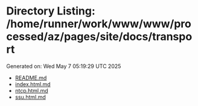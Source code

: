 # Directory Listing: /home/runner/work/www/www/processed/az/pages/site/docs/transport
Generated on: Wed May  7 05:19:29 UTC 2025

- [README.md](README.md)
- [index.html.md](index.html.md)
- [ntcp.html.md](ntcp.html.md)
- [ssu.html.md](ssu.html.md)
